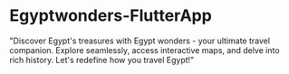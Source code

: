 # Egyptwonders-FlutterApp
"Discover Egypt's treasures with Egypt wonders - your ultimate travel companion. Explore seamlessly, access interactive maps, and delve into rich history. Let's redefine how you travel Egypt!"

